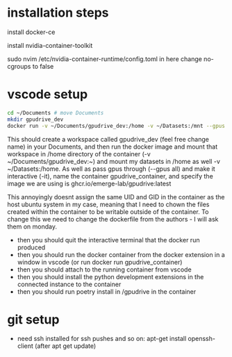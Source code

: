 # installation steps

install docker-ce

install nvidia-container-toolkit

sudo nvim /etc/nvidia-container-runtime/config.toml in here change no-cgroups to false

# vscode setup

```bash
cd ~/Documents # move Documents
mkdir gpudrive_dev
docker run -v ~/Documents/gpudrive_dev:/home -v ~/Datasets:/mnt --gpus all -it --name gpudrive_container ghcr.io/emerge-lab/gpudrive:latest
```
This should create a workspace called gpudrive_dev (feel free change name) in your Documents, and then run the docker image and mount that workspace in /home directory of the container (-v ~/Documents/gpudrive_dev:~) and mount my datasets in /home as well -v ~/Datasets:/home. As well as pass gpus through (--gpus all) and make it interactive (-it), name the container gpudrive_container, and specify the image we are using is ghcr.io/emerge-lab/gpudrive:latest

This annoyingly doesnt assign the same UID and GID in the container as the host ubuntu system in my case, meaning that I need to chown the files created within the container to be writable outside of the container. To change this we need to change the dockerfile from the authors - I will ask them on monday.

- then you should quit the interactive terminal that the docker run produced
- then you should run the docker container from the docker extension in a window in vscode (or run docker run gpudrive_container)
- then you should attach to the running container from vscode
- then you should install the python development extensions in the connected instance to the container
- then you should run poetry install in /gpudrive in the container

# git setup

- need ssh installed for ssh pushes and so on: apt-get install openssh-client (after apt get update)

